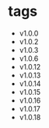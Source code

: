 # tags
- v1.0.0
- v1.0.2
- v1.0.3
- v1.0.6
- v1.0.12
- v1.0.13
- v1.0.14
- v1.0.15
- v1.0.16
- v1.0.17
- v1.0.18
